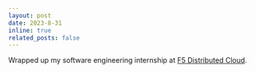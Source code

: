 ```yaml
---
layout: post
date: 2023-8-31
inline: true
related_posts: false
---
```


Wrapped up my software engineering internship at [F5 Distributed Cloud](https://www.f5.com/products/distributed-cloud-services).